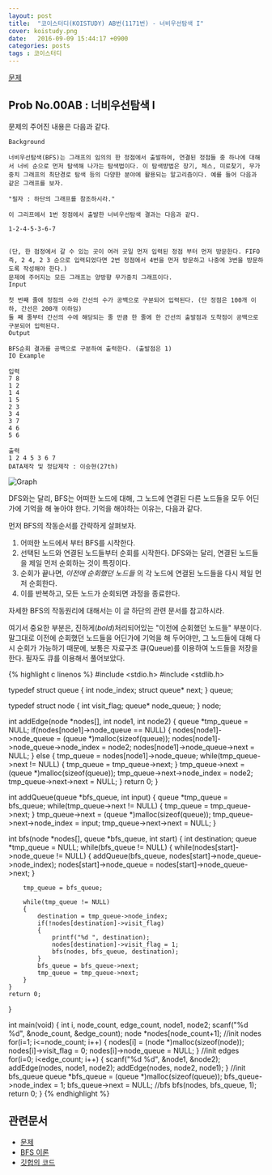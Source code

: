 ```yaml
---
layout: post
title:  "코이스터디(KOISTUDY) AB번(1171번) - 너비우선탐색 I"
cover: koistudy.png
date:   2016-09-09 15:44:17 +0900
categories: posts
tags : 코이스터디
---
```


[문제](http://koistudy.net/?mid=prob_page&NO=171)

## Prob No.00AB : 너비우선탐색 I

문제의 주어진 내용은 다음과 같다.

    Background

    너비우선탐색(BFS)는 그래프의 임의의 한 정점에서 출발하여, 연결된 정점들 중 하나에 대해서 너비 순으로 먼저 탐색해 나가는 탐색법이다. 이 탐색방법은 장기, 체스, 미로찾기, 무가중치 그래프의 최단경로 탐색 등의 다양한 분야에 활용되는 알고리즘이다. 예를 들어 다음과 같은 그래프를 보자.

    "필자 : 하단의 그래프를 참조하시라."

    이 그리프에서 1번 정점에서 출발한 너비우선탐색 결과는 다음과 같다.

    1-2-4-5-3-6-7


    (단, 한 점정에서 갈 수 있는 곳이 여러 곳일 먼저 입력된 정점 부터 먼저 방문한다. FIFO 즉, 2 4, 2 3 순으로 입력되었다면 2번 정점에서 4번을 먼저 방문하고 나중에 3번을 방문하도록 작성해야 한다.)
    문제에 주어지는 모든 그래프는 양방향 무가중치 그래프이다.
    Input

    첫 번째 줄에 정점의 수와 간선의 수가 공백으로 구분되어 입력된다. (단 정점은 100개 이하, 간선은 200개 이하임)
    둘 째 줄부터 간선의 수에 해당되는 줄 만큼 한 줄에 한 간선의 출발점과 도착점이 공백으로 구분되어 입력된다.
    Output

    BFS순회 결과를 공백으로 구분하여 출력한다. (출발점은 1)
    IO Example

    입력
    7 8
    1 2
    1 4
    1 5
    2 3
    3 4
    3 7
    4 6
    5 6

    출력
    1 2 4 5 3 6 7
    DATA제작 및 정답제작 : 이승현(27th)

![Graph](http://koistudy.net/bbs/graph.JPG)

DFS와는 달리, BFS는 어떠한 노드에 대해, 그 노드에 연결된 다른 노드들을 모두 어딘가에 기억을 해 놓아야 한다. 기억을 해야하는 이유는, 다음과 같다.

먼저 BFS의 작동순서를 간략하게 살펴보자.

1. 어떠한 노드에서 부터 BFS를 시작한다.
2. 선택된 노드와 연결된 노드들부터 순회를 시작한다. DFS와는 달리, 연결된 노드들을 제일 먼저 순회하는 것이 특징이다.
3. 순회가 끝나면, *이전에 순회했던 노드들* 의 각 노드에 연결된 노드들을 다시 제일 먼저 순회한다.
4. 이를 반복하고, 모든 노드가 순회되면 과정을 종료한다.

자세한 BFS의 작동원리에 대해서는 이 글 하단의 관련 문서를 참고하시라.

여기서 중요한 부분은, 진하게(*bold*)처리되어있는 "이전에 순회했던 노드들" 부분이다. 말그대로 이전에 순회했던 노드들을 어딘가에 기억을 해 두어야만, 그 노드들에 대해 다시 순회가 가능하기 때문에, 보통은 자료구조 큐(Queue)를 이용하여 노드들을 저장을 한다. 필자도 큐를 이용해서 풀어보았다.

{% highlight c linenos %}
#include <stdio.h>
#include <stdlib.h>

typedef struct queue
{
	int node_index;
	struct queue* next;
} queue;

typedef struct node
{
	int visit_flag;
	queue* node_queue;
} node;

int addEdge(node *nodes[], int node1, int node2)
{
	queue *tmp_queue = NULL;
	if(nodes[node1]->node_queue == NULL)
	{
		nodes[node1]->node_queue = (queue *)malloc(sizeof(queue));
		nodes[node1]->node_queue->node_index = node2;
		nodes[node1]->node_queue->next = NULL;
	}
	else
	{
		tmp_queue = nodes[node1]->node_queue;
		while(tmp_queue->next != NULL)
		{
			tmp_queue = tmp_queue->next;
		}
		tmp_queue->next = (queue *)malloc(sizeof(queue));
		tmp_queue->next->node_index = node2;
		tmp_queue->next->next = NULL;
	}
	return 0;
}

int addQueue(queue *bfs_queue, int input)
{
	queue *tmp_queue = bfs_queue;
	while(tmp_queue->next != NULL)
	{
		tmp_queue = tmp_queue->next;
	}
	tmp_queue->next = (queue *)malloc(sizeof(queue));
	tmp_queue->next->node_index = input;
	tmp_queue->next->next = NULL;
}

int bfs(node *nodes[], queue *bfs_queue, int start)
{
	int destination;
	queue *tmp_queue = NULL;
	while(bfs_queue != NULL)
	{
		while(nodes[start]->node_queue != NULL)
		{
			addQueue(bfs_queue, nodes[start]->node_queue->node_index);
			nodes[start]->node_queue = nodes[start]->node_queue->next;
		}

		tmp_queue = bfs_queue;

		while(tmp_queue != NULL)
		{
			destination = tmp_queue->node_index;
			if(!nodes[destination]->visit_flag)
			{
				printf("%d ", destination);
				nodes[destination]->visit_flag = 1;
				bfs(nodes, bfs_queue, destination);
			}
			bfs_queue = bfs_queue->next;
			tmp_queue = tmp_queue->next;
		}
	}
	return 0;
}

int main(void)
{
	int i, node_count, edge_count, node1, node2;
	scanf("%d %d", &node_count, &edge_count);
	node *nodes[node_count+1];
	//init nodes
	for(i=1; i<=node_count; i++)
	{
		nodes[i] = (node *)malloc(sizeof(node));
		nodes[i]->visit_flag = 0;
		nodes[i]->node_queue = NULL;
	}
	//init edges
	for(i=0; i<edge_count; i++)
	{
		scanf("%d %d", &node1, &node2);
		addEdge(nodes, node1, node2);
		addEdge(nodes, node2, node1);
	}
	//init bfs_queue
	queue *bfs_queue = (queue *)malloc(sizeof(queue));
	bfs_queue->node_index = 1;
	bfs_queue->next = NULL;
	//bfs
	bfs(nodes, bfs_queue, 1);
	return 0;
}
{% endhighlight %}

## 관련문서

- [문제](http://koistudy.net/?mid=prob_page&NO=171)
- [BFS 이론](https://namu.wiki/w/BFS)
- [깃헙의 코드](https://github.com/NugiSquare/C_Study/blob/master/koistudy/no171.c)
